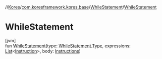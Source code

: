 //[Kores](../../../index.md)/[com.koresframework.kores.base](../index.md)/[WhileStatement](index.md)/[WhileStatement](-while-statement.md)

# WhileStatement

[jvm]\
fun [WhileStatement](-while-statement.md)(type: [WhileStatement.Type](-type/index.md), expressions: [List](https://kotlinlang.org/api/latest/jvm/stdlib/kotlin.collections/-list/index.html)<[Instruction](../../com.koresframework.kores/-instruction/index.md)>, body: [Instructions](../../com.koresframework.kores/-instructions/index.md))
